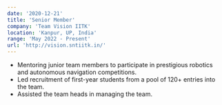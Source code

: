 ```yaml
---
date: '2020-12-21'
title: 'Senior Member'
company: 'Team Vision IITK'
location: 'Kanpur, UP, India'
range: 'May 2022 - Present'
url: 'http://vision.sntiitk.in/'
---
```


- Mentoring junior team members to participate in prestigious robotics and autonomous navigation competitions.
- Led recruitment of first-year students from a pool of 120+ entries into the team.
-  Assisted the team heads in managing the team.
